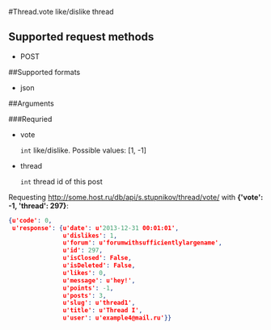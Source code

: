 #Thread.vote
like/dislike thread

## Supported request methods 
* POST

##Supported formats
* json

##Arguments


###Requried
* vote

   ```int``` like/dislike. Possible values: [1, -1]
* thread

   ```int``` thread id of this post


Requesting http://some.host.ru/db/api/s.stupnikov/thread/vote/ with **{'vote': -1, 'thread': 297}**:
```json
{u'code': 0,
 u'response': {u'date': u'2013-12-31 00:01:01',
               u'dislikes': 1,
               u'forum': u'forumwithsufficientlylargename',
               u'id': 297,
               u'isClosed': False,
               u'isDeleted': False,
               u'likes': 0,
               u'message': u'hey!',
               u'points': -1,
               u'posts': 3,
               u'slug': u'thread1',
               u'title': u'Thread I',
               u'user': u'example4@mail.ru'}}
```
